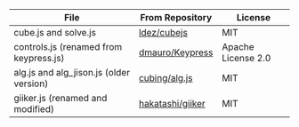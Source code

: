 | File                                    | From Repository                                        | License            |
|-----------------------------------------|--------------------------------------------------------|--------------------|
| cube.js and solve.js                    | [ldez/cubejs](https://github.com/ldez/cubejs)          | MIT                |
| controls.js (renamed from keypress.js)  | [dmauro/Keypress](https://github.com/dmauro/Keypress)  | Apache License 2.0 |
| alg.js and alg_jison.js (older version) | [cubing/alg.js](https://github.com/cubing/alg.js)      | MIT                |
| giiker.js (renamed and modified)        | [hakatashi/giiker](https://github.com/hakatashi/giiker)| MIT                |
